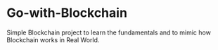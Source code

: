 # Go-with-Blockchain
Simple Blockchain project to learn the fundamentals and to mimic how Blockchain works in Real World.
